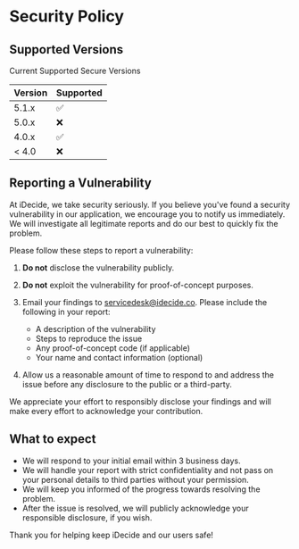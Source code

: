 # Security Policy

## Supported Versions

Current Supported Secure Versions

| Version | Supported          |
| ------- | ------------------ |
| 5.1.x   | :white_check_mark: |
| 5.0.x   | :x:                |
| 4.0.x   | :white_check_mark: |
| < 4.0   | :x:                |


## Reporting a Vulnerability

At iDecide, we take security seriously. If you believe you've found a security vulnerability in our application, we encourage you to notify us immediately. We will investigate all legitimate reports and do our best to quickly fix the problem.

Please follow these steps to report a vulnerability:

1. **Do not** disclose the vulnerability publicly.
2. **Do not** exploit the vulnerability for proof-of-concept purposes.
3. Email your findings to servicedesk@idecide.co. 
   Please include the following in your report:
   - A description of the vulnerability
   - Steps to reproduce the issue
   - Any proof-of-concept code (if applicable)
   - Your name and contact information (optional)

4. Allow us a reasonable amount of time to respond to and address the issue before any disclosure to the public or a third-party.

We appreciate your effort to responsibly disclose your findings and will make every effort to acknowledge your contribution.

## What to expect
- We will respond to your initial email within 3 business days.
- We will handle your report with strict confidentiality and not pass on your personal details to third parties without your permission.
- We will keep you informed of the progress towards resolving the problem.
- After the issue is resolved, we will publicly acknowledge your responsible disclosure, if you wish.

Thank you for helping keep iDecide and our users safe!
